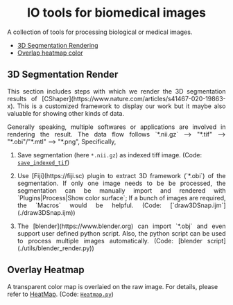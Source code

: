 <h1 align="center">IO tools for biomedical images</h1>
A collection of tools for processing biological or medical images.

<!-- toc -->
- [3D Segmentation Rendering](#3D-segmentation-render)
- [Overlap heatmap color](#Overlay-Heatmap)
<!-- tocstop -->

## 3D Segmentation Render
<p align="justify"> This section includes steps with which we render the 3D segmentation results of [CShaper](https://www.nature.com/articles/s41467-020-19863-x).
This is a customized framework to display our work but it maybe also valuable for showing other kinds of data.</p>

<p align="justify"> Generally speaking, multiple softwares or applications are involved in rendering the result. The data flow
 follows `*.nii.gz` --> "*.tif" --> "*.obi"/"*.mtl" --> "*.png", Specifically, </p>

1. Save segmentation (here `*.nii.gz`) as indexed tiff image. (Code: [`save_indexed_tif`](./utils/utils.py)) 

2. <p align="justify"> Use [Fiji](https://fiji.sc) plugin to extract 3D framework (`*.obi`) of the segmentation. If only one image needs to be be processed, the segmentation can be manually import and rendered with `Plugins|Process|Show color surface`; If a bunch  of images are required, the `Macros` would be helpful. (Code: [`draw3DSnap.ijm`](./draw3DSnap.ijm))</p>
3. <p align="justify"> The [blender](https://www.blender.org) can import `*.obj` and even support user defined python script. Also, the python script can be used to process multiple images automatically. (Code: [blender script](./utils/blender_render.py))</p> 

## Overlay Heatmap
A transparent color map is overlaied on the raw image. For details, please refer to [HeatMap](https://github.com/LinShanify/HeatMap). (Code: [`Heatmap.py`](./utils/heatmap.py))

